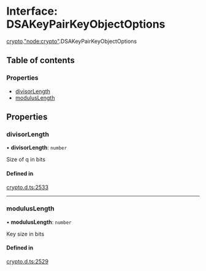 # Interface: DSAKeyPairKeyObjectOptions

[crypto](../modules/crypto.md).["node:crypto"](../modules/crypto._node_crypto_.md).DSAKeyPairKeyObjectOptions

## Table of contents

### Properties

- [divisorLength](crypto._node_crypto_.DSAKeyPairKeyObjectOptions.md#divisorlength)
- [modulusLength](crypto._node_crypto_.DSAKeyPairKeyObjectOptions.md#moduluslength)

## Properties

### divisorLength

• **divisorLength**: `number`

Size of q in bits

#### Defined in

[crypto.d.ts:2533](https://github.com/goodcodedev/bun-types/blob/8bd1b3a/crypto.d.ts#L2533)

___

### modulusLength

• **modulusLength**: `number`

Key size in bits

#### Defined in

[crypto.d.ts:2529](https://github.com/goodcodedev/bun-types/blob/8bd1b3a/crypto.d.ts#L2529)
